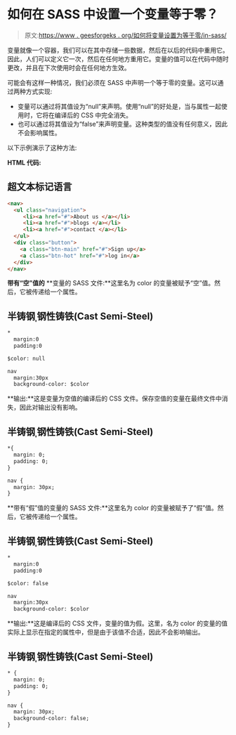 # 如何在 SASS 中设置一个变量等于零？

> 原文:[https://www . geesforgeks . org/如何将变量设置为等于零/in-sass/](https://www.geeksforgeeks.org/how-to-set-a-variable-to-equal-nothing-in-sass/)

变量就像一个容器，我们可以在其中存储一些数据，然后在以后的代码中重用它。因此，人们可以定义它一次，然后在任何地方重用它。变量的值可以在代码中随时更改，并且在下次使用时会在任何地方生效。

可能会有这样一种情况，我们必须在 SASS 中声明一个等于零的变量。这可以通过两种方式实现:

*   变量可以通过将其值设为“null”来声明。使用“null”的好处是，当与属性一起使用时，它将在编译后的 CSS 中完全消失。
*   也可以通过将其值设为“false”来声明变量。这种类型的值没有任何意义，因此不会影响属性。

以下示例演示了这种方法:

**HTML 代码:**

## 超文本标记语言

```html
<nav>
  <ul class="navigation">
     <li><a href="#">About us </a></li>
     <li><a href="#">blogs </a></li>
     <li><a href="#">contact </a></li>
  </ul>
  <div class="button">
    <a class="btn-main" href="#">Sign up</a>
    <a class="btn-hot" href="#">log in</a>
  </div>
</nav>
```

**带有“空”值的** **变量的 SASS 文件:**这里名为 color 的变量被赋予“空”值。然后，它被传递给一个属性。

## 半铸钢ˌ钢性铸铁(Cast Semi-Steel)

```html
*
  margin:0
  padding:0

$color: null

nav
  margin:30px
  background-color: $color
```

**输出:**这是变量为空值的编译后的 CSS 文件。保存空值的变量在最终文件中消失，因此对输出没有影响。

## 半铸钢ˌ钢性铸铁(Cast Semi-Steel)

```html
*{
  margin: 0;
  padding: 0;
}

nav {
  margin: 30px;
}
```

**带有“假”值的变量的 SASS 文件:**这里名为 color 的变量被赋予了“假”值。然后，它被传递给一个属性。

## 半铸钢ˌ钢性铸铁(Cast Semi-Steel)

```html
*
  margin:0
  padding:0

$color: false

nav
  margin:30px
  background-color: $color
```

**输出:**这是编译后的 CSS 文件，变量的值为假。这里，名为 color 的变量的值实际上显示在指定的属性中，但是由于该值不合适，因此不会影响输出。

## 半铸钢ˌ钢性铸铁(Cast Semi-Steel)

```html
* {
  margin: 0;
  padding: 0;
}

nav {
  margin: 30px;
  background-color: false;
}
```